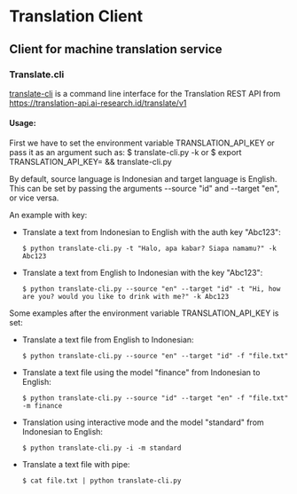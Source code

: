 # Translation Client

## Client for machine translation service

### Translate.cli 
[translate-cli](src/translate-cli.py) is a command line interface for the Translation REST API from 
https://translation-api.ai-research.id/translate/v1

#### Usage:
First we have to set the environment variable TRANSLATION_API_KEY or pass it as an argument such as:
   $ translate-cli.py -k <key>
or
   $ export TRANSLATION_API_KEY=<key> && translate-cli.py

By default, source language is Indonesian and target language is English.
This can be set by passing the arguments --source "id" and --target "en", or vice versa.

An example with key:
- Translate a text from Indonesian to English with the auth key "Abc123":
  ```
  $ python translate-cli.py -t "Halo, apa kabar? Siapa namamu?" -k Abc123
  ```
   
- Translate a text from English to Indonesian with the key "Abc123":
  ```
  $ python translate-cli.py --source "en" --target "id" -t "Hi, how are you? would you like to drink with me?" -k Abc123
  ```

Some examples after the environment variable TRANSLATION_API_KEY is set:
- Translate a text file from English to Indonesian:
  ```
  $ python translate-cli.py --source "en" --target "id" -f "file.txt"
  ```

- Translate a text file using the model "finance" from Indonesian to English:
  ```
  $ python translate-cli.py --source "id" --target "en" -f "file.txt" -m finance
  ```

- Translation using interactive mode and the model "standard" from Indonesian to English:
  ```
  $ python translate-cli.py -i -m standard
  ```

- Translate a text file with pipe:
  ```
  $ cat file.txt | python translate-cli.py
  ```
